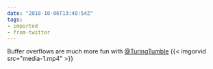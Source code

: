 ```yaml
---
date: "2018-10-06T13:40:54Z"
tags:
- imported
- from-twitter
---
```

Buffer overflows are much more fun with [@TuringTumble](https://twitter.com/TuringTumble) {{< imgorvid src="media-1.mp4" >}}
